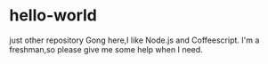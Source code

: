 # hello-world
just other repository
Gong here,I like Node.js and Coffeescript.
I'm a freshman,so please give me some help when I need.
